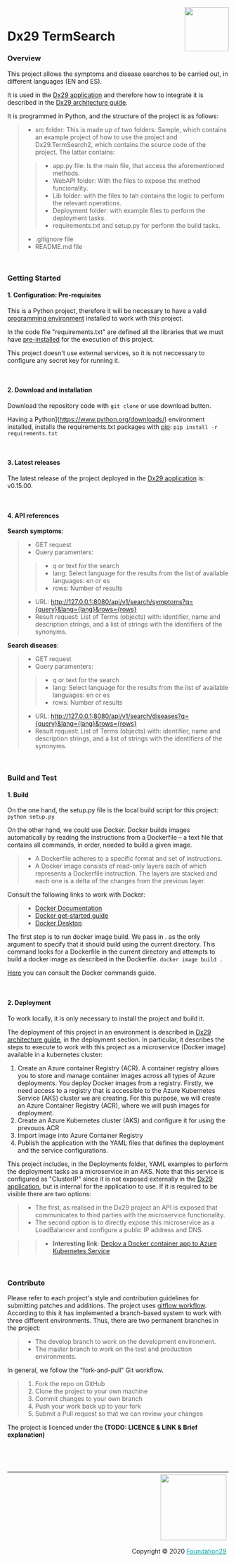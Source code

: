 <div style="margin-bottom: 1%; padding-bottom: 2%;">
	<img align="right" width="100px" src="https://dx29.ai/assets/img/logo-Dx29.png">
</div>

Dx29 TermSearch
==============================================================================================================================================
### **Overview**

This project allows the symptoms and disease searches to be carried out, in different languages (EN and ES).

It is used in the [Dx29 application](https://dx29.ai/) and therefore how to integrate it is described in the [Dx29 architecture guide](https://dx29-v2.readthedocs.io/en/latest/index.html).


It is programmed in Python, and the structure of the project is as follows:

>- src folder: This is made up of two folders: Sample, which contains an example project of how to use the project and Dx29.TermSearch2, which contains the source code of the project. The latter contains: 
>>- app.py file: Is the main file, that access the aforementioned methods.
>>- WebAPI folder: With the files to expose the method funcionality.
>>- Lib folder: with the files to tah contains the logic to perform the relevant operations.
>>- Deployment folder: with example files to perform the deployment tasks.
>>- requirements.txt and setup.py for perform the build tasks.
>- .gitignore file
>- README.md file

<p>&nbsp;</p>

### **Getting Started**

####  1. Configuration: Pre-requisites

This is a Python project, therefore it will be necessary to have a valid [programming environment](https://packaging.python.org/en/latest/tutorials/installing-packages/#) installed to work with this project.

In the code file "requirements.txt" are defined all the libraries that we must have [pre-installed](https://packaging.python.org/en/latest/tutorials/installing-packages/#requirements-files) for the execution of this project.

This project doesn't use external services, so it is not neccessary to configure any secret key for running it.

<p>&nbsp;</p>

####  2. Download and installation

Download the repository code with `git clone` or use download button.

Having a Python](https://www.python.org/downloads/) environment installed, installs the requirements.txt packages with [pip](https://packaging.python.org/en/latest/tutorials/installing-packages/#ensure-you-can-run-pip-from-the-command-line):
``` pip install -r requirements.txt ```

<p>&nbsp;</p>

####  3. Latest releases

The latest release of the project deployed in the [Dx29 application](https://dx29.ai/) is: v0.15.00.

<p>&nbsp;</p>

#### 4. API references

**Search symptoms**:
>- GET request
>- Query paramenters: 
>>- q or text for the search
>>- lang: Select language for the results from the list of available languages: en or es
>>- rows: Number of results
>- URL: http://127.0.0.1:8080/api/v1/search/symptoms?q={query}&lang={lang}&rows={rows}
>- Result request: List of Terms (objects) with: identifier, name and description strings, and a list of strings with the identifiers of the synonyms.

**Search diseases**:
>- GET request
>- Query paramenters: 
>>- q or text for the search
>>- lang: Select language for the results from the list of available languages: en or es
>>- rows: Number of results
>- URL: http://127.0.0.1:8080/api/v1/search/diseases?q={query}&lang={lang}&rows={rows}
>- Result request: List of Terms (objects) with: identifier, name and description strings, and a list of strings with the identifiers of the synonyms.

<p>&nbsp;</p>

### **Build and Test**

#### 1. Build

On the one hand, the setup.py file is the local build script for this project: ``` python setup.py ```

On the other hand, we could use Docker. 
Docker builds images automatically by reading the instructions from a Dockerfile – a text file that contains all commands, in order, needed to build a given image.

>- A Dockerfile adheres to a specific format and set of instructions.
>- A Docker image consists of read-only layers each of which represents a Dockerfile instruction. The layers are stacked and each one is a delta of the changes from the previous layer.

Consult the following links to work with Docker:

>- [Docker Documentation](https://docs.docker.com/reference/)
>- [Docker get-started guide](https://docs.docker.com/get-started/overview/)
>- [Docker Desktop](https://www.docker.com/products/docker-desktop)

The first step is to run docker image build. We pass in . as the only argument to specify that it should build using the current directory. This command looks for a Dockerfile in the current directory and attempts to build a docker image as described in the Dockerfile. 
```docker image build . ```

[Here](https://docs.docker.com/engine/reference/commandline/docker/) you can consult the Docker commands guide.

<p>&nbsp;</p>

#### 2. Deployment

To work locally, it is only necessary to install the project and build it. 

The deployment of this project in an environment is described in [Dx29 architecture guide](https://dx29-v2.readthedocs.io/en/latest/index.html), in the deployment section. In particular, it describes the steps to execute to work with this project as a microservice (Docker image) available in a kubernetes cluster:

1. Create an Azure container Registry (ACR). A container registry allows you to store and manage container images across all types of Azure deployments. You deploy Docker images from a registry. Firstly, we need access to a registry that is accessible to the Azure Kubernetes Service (AKS) cluster we are creating. For this purpose, we will create an Azure Container Registry (ACR), where we will push images for deployment.
2. Create an Azure Kubernetes cluster (AKS) and configure it for using the prevouos ACR
3. Import image into Azure Container Registry
4. Publish the application with the YAML files that defines the deployment and the service configurations. 

This project includes, in the Deployments folder, YAML examples to perform the deployment tasks as a microservice in an AKS. 
Note that this service is configured as "ClusterIP" since it is not exposed externally in the [Dx29 application](https://dx29.ai/), but is internal for the application to use. If it is required to be visible there are two options:
>- The first, as realised in the Dx29 project an API is exposed that communicates to third parties with the microservice functionality.
>- The second option is to directly expose this microservice as a LoadBalancer and configure a public IP address and DNS.

>>- **Interesting link**: [Deploy a Docker container app to Azure Kubernetes Service](https://docs.microsoft.com/en-GB/azure/devops/pipelines/apps/cd/deploy-aks?view=azure-devops&tabs=java)

<p>&nbsp;</p>

### **Contribute**

Please refer to each project's style and contribution guidelines for submitting patches and additions. The project uses [gitflow workflow](https://nvie.com/posts/a-successful-git-branching-model/). 
According to this it has implemented a branch-based system to work with three different environments. Thus, there are two permanent branches in the project:
>- The develop branch to work on the development environment.
>- The master branch to work on the test and production environments.

In general, we follow the "fork-and-pull" Git workflow.

>1. Fork the repo on GitHub
>2. Clone the project to your own machine
>3. Commit changes to your own branch
>4. Push your work back up to your fork
>5. Submit a Pull request so that we can review your changes

The project is licenced under the **(TODO: LICENCE & LINK & Brief explanation)**

<p>&nbsp;</p>
<p>&nbsp;</p>

<div style="border-top: 1px solid !important;
	padding-top: 1% !important;
    padding-right: 1% !important;
    padding-bottom: 0.1% !important;">
	<div align="right">
		<img width="150px" src="https://dx29.ai/assets/img/logo-foundation-twentynine-footer.png">
	</div>
	<div align="right" style="padding-top: 0.5% !important">
		<p align="right">	
			Copyright © 2020
			<a style="color:#009DA0" href="https://www.foundation29.org/" target="_blank"> Foundation29</a>
		</p>
	</div>
<div>
